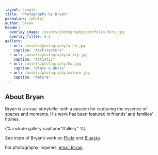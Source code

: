 ```yaml
---
layout: single
title: "Photography by Bryan"
permalink: /photo/
author: bryan
header:
  overlay_image: /assets/photography/portfolio_hero.jpg
  overlay_filter: 0.2
gallery:
  - url: /assets/photography/arch.jpg
    caption: "Architecture"
  - url: /assets/photography/artsy.jpg
    caption: "Artistic"
  - url: /assets/photography/bw.jpg
    caption: "Black & White"
  - url: /assets/photography/nature.jpg
    caption: "Nature"
---
```


## About Bryan

Bryan is a visual storyteller with a passion for capturing the essence of spaces and moments. His work has been featured in friends' and families' homes.

{% include gallery caption="Gallery" %}

See more of Bryan’s work on [Flickr](https://flickr.com/schauebc) and [Bluesky](https://bsky.app/profile/igotsidetrackded.bsky.social).

For photography inquiries, [email Bryan](mailto:bryan@schauermayhew.com).

